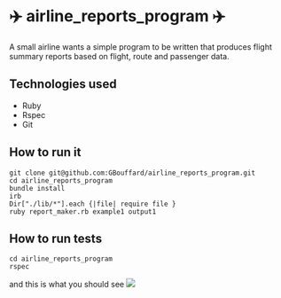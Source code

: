 :airplane: airline_reports_program :airplane:
===========
A small airline wants a simple program to be written that produces flight summary reports based on flight, route and passenger data. 

Technologies used
----
- Ruby
- Rspec
- Git

How to run it
----
```
git clone git@github.com:GBouffard/airline_reports_program.git
cd airline_reports_program
bundle install
irb
Dir["./lib/*"].each {|file| require file }
ruby report_maker.rb example1 output1
```

How to run tests
----
```
cd airline_reports_program
rspec
```
and this is what you should see
![](public/image_to_come.png)